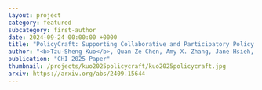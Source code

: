 ```yaml
---
layout: project
category: featured
subcategory: first-author
date: 2024-09-24 00:00:00 +0000
title: "PolicyCraft: Supporting Collaborative and Participatory Policy Design through Case-Grounded Deliberation"
author: "<b>Tzu-Sheng Kuo</b>, Quan Ze Chen, Amy X. Zhang, Jane Hsieh, Haiyi Zhu<sup>‡</sup>, Kenneth Holstein<sup>‡</sup>"
publication: "CHI 2025 Paper"
thumbnail: /projects/kuo2025policycraft/kuo2025policycraft.jpg
arxiv: https://arxiv.org/abs/2409.15644
---
```

